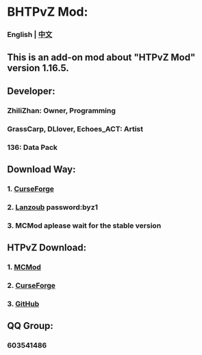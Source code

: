 # BHTPvZ Mod:

### English | [中文](https://github.com/zhilizhan/BHTPvZ/blob/master/README_zh.md)

## This is an add-on mod about "HTPvZ Mod" version 1.16.5.

## Developer:
### ZhiliZhan: Owner, Programming
### GrassCarp, DLlover, Echoes_ACT: Artist
### 136: Data Pack

## Download Way:
### 1. [CurseForge](https://www.curseforge.com/minecraft/mc-mods/better-hungteen-s-plants-vs-zombies)
### 2. [Lanzoub](https://www.lanzoui.com/b02devabn) password:byz1
### 3. MCMod aplease wait for the stable version

## HTPvZ Download:
### 1. [MCMod](https://www.mcmod.cn/class/2640.html)
### 2. [CurseForge](https://www.curseforge.com/minecraft/mc-mods/hungteens-plants-vs-zombies-mod)
### 3. [GitHub](https://github.com/HungTeen/pvzmod)

## QQ Group:
### 603541486
